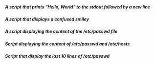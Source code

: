 ##### A script that prints "Hello, World" to the stdout followed by a new line
##### A script that displays a confused smiley
##### A script displaying the content of the /etc/passwd file
##### Script displaying the content of /etc/passwd and /etc/hosts
##### Script that display the last 10 lines of /etc/passwd